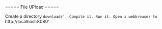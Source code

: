 ===== File UPload =====

Create a directory `downloads'.
Compile it.
Run it.
Open a webbrowser to `http://localhost:8080'
